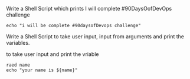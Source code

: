 Write a Shell Script which prints I will complete #90DaysOofDevOps challenge

``` echo "i will be complete #90daysofDevops challenge" ```

Write a Shell Script to take user input, input from arguments and print the variables.

to take user input and print the vriable
```echo "enter your name "
raed name
echo "your name is ${name}"
```
